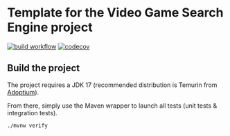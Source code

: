 # Template for the Video Game Search Engine project

[![build workflow](https://github.com/detenp/video_game_search_engine/actions/workflows/build.yml/badge.svg)](https://github.com/detenp/video_game_search_engine/actions)
[![codecov](https://codecov.io/gh/detenp/video_game_search_engine/branch/main/graph/badge.svg?token=58XSNT3jtO)](https://codecov.io/gh/detenp/video_game_search_engine)

## Build the project

The project requires a JDK 17 (recommended distribution is Temurin from [Adoptium](https://adoptium.net/)).

From there, simply use the Maven wrapper to launch all tests (unit tests & integration tests).

`./mvnw verify`
